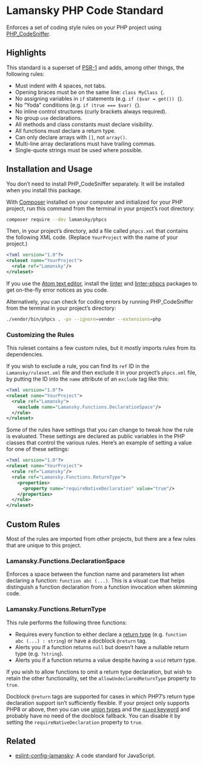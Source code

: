# Lamansky PHP Code Standard

Enforces a set of coding style rules on your PHP project using [PHP_CodeSniffer](https://github.com/squizlabs/PHP_CodeSniffer).

## Highlights

This standard is a superset of [PSR-1](https://www.php-fig.org/psr/psr-1/) and adds, among other things, the following rules:

* Must indent with 4 spaces, not tabs.
* Opening braces must be on the same line: `class MyClass {`.
* No assigning variables in `if` statements (e.g. `if ($var = get()) {`).
* No “Yoda” conditions (e.g. `if (true === $var) {`).
* No inline control structures (curly brackets always required).
* No group `use` declarations.
* All methods and class constants must declare visibility.
* All functions must declare a return type.
* Can only declare arrays with `[]`, not `array()`.
* Multi-line array declarations must have trailing commas.
* Single-quote strings must be used where possible.

## Installation and Usage

You don’t need to install PHP_CodeSniffer separately. It will be installed when you install this package.

With [Composer](http://getcomposer.org) installed on your computer and initialized for your PHP project, run this command from the terminal in your project’s root directory:

```bash
composer require --dev lamansky/phpcs
```

Then, in your project’s directory, add a file called `phpcs.xml` that contains the following XML code. (Replace `YourProject` with the name of your project.)

```xml
<?xml version="1.0"?>
<ruleset name="YourProject">
  <rule ref="Lamansky"/>
</ruleset>
```

If you use the [Atom text editor](https://atom.io/), install the [linter](https://atom.io/packages/linter) and [linter-phpcs](https://atom.io/packages/linter-phpcs) packages to get on-the-fly error notices as you code.

Alternatively, you can check for coding errors by running  PHP_CodeSniffer from the terminal in your project’s directory:

```bash
./vendor/bin/phpcs . -pv --ignore=vendor --extensions=php
```

### Customizing the Rules

This ruleset contains a few custom rules, but it mostly imports rules from its dependencies.

If you wish to exclude a rule, you can find its `ref` ID in the `Lamansky/ruleset.xml` file and then exclude it in your project’s `phpcs.xml` file, by putting the ID into the `name` attribute of an `exclude` tag like this:

```xml
<?xml version="1.0"?>
<ruleset name="YourProject">
  <rule ref="Lamansky">
    <exclude name="Lamansky.Functions.DeclarationSpace"/>
  </rule>
</ruleset>
```

Some of the rules have settings that you can change to tweak how the rule is evaluated. These settings are declared as public variables in the PHP classes that control the various rules. Here’s an example of setting a value for one of these settings:

```xml
<?xml version="1.0"?>
<ruleset name="YourProject">
  <rule ref="Lamansky"/>
  <rule ref="Lamansky.Functions.ReturnType">
    <properties>
      <property name="requireNativeDeclaration" value="true"/>
    </properties>
  </rule>
</ruleset>
```

## Custom Rules

Most of the rules are imported from other projects, but there are a few rules that are unique to this project.

### Lamansky.Functions.DeclarationSpace

Enforces a space between the function name and parameters list when declaring a function: `function abc (...)`. This is a visual cue that helps distinguish a function declaration from a function invocation when skimming code.

### Lamansky.Functions.ReturnType

This rule performs the following three functions:

* Requires every function to either declare a [return type](https://www.php.net/manual/en/functions.returning-values.php#functions.returning-values.type-declaration) (e.g. `function abc (...) : string`) or have a docblock `@return` tag.
* Alerts you if a function returns `null` but doesn’t have a nullable return type (e.g. `?string`).
* Alerts you if a function returns a value despite having a `void` return type.

If you wish to allow functions to omit a return type declaration, but wish to retain the other functionality, set the `allowUndeclaredReturnType` property to `true`.

Docblock `@return` tags are supported for cases in which PHP7’s return type declaration support isn’t sufficiently flexible. If your project only supports PHP8 or above, then you can use  [union types](https://wiki.php.net/rfc/union_types_v2) and the [`mixed` keyword](https://wiki.php.net/rfc/mixed_type_v2) and probably have no need of the docblock fallback. You can disable it by setting the `requireNativeDeclaration` property to `true`.

## Related

* [eslint-config-lamansky](https://github.com/lamansky/eslint-config-lamansky): A code standard for JavaScript.

